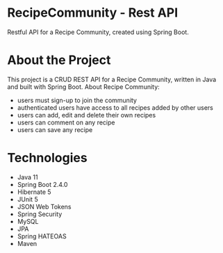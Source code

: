 # RecipeCommunity - Rest API
Restful API for a Recipe Community, created using Spring Boot.
# About the Project 
This project is a CRUD REST API for a Recipe Community, written in Java and built with Spring Boot.
About Recipe Community:
- users must sign-up to join the community
- authenticated users have access to all recipes added by other users
- users can add, edit and delete their own recipes 
- users can comment on any recipe
- users can save any recipe
# Technologies
- Java 11
- Spring Boot 2.4.0
- Hibernate 5
- JUnit 5
- JSON Web Tokens
- Spring Security
- MySQL
- JPA
- Spring HATEOAS
- Maven
